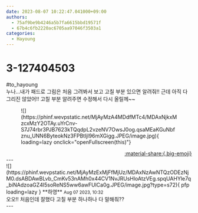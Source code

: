 ```yaml
---
date: 2023-08-07 10:22:47.041000+09:00
authors:
  - 75af9be9b4246a5b7fa6615bbd19571f
  - 67b4c6fb2220ac6705aa97046f3503a1
categories:
  - Hayoung
---
```


# 3-127404503

<div class="post-container" markdown="1">
<div class="content-container md-sidebar__scrollwrap" markdown="1">

\#to_hayoung <br>누나…내가 패드로 그림은 처음 그려봐서 보고 고칠 부분 있으면 알려줘!! 근데 아직 다 그리진 않았어!! 고칠 부분 알려주면 수정해서 다시 올릴께~~
<figure markdown="1">
![](https://phinf.wevpstatic.net/MjAyMzA4MDdfMTc4/MDAxNjkxMzcxMzY2OTAy.uYrCnv-S7J74rbr3PJB7623kTQqdpL2vzeNV7OwsJ0og.qsaMEaKGuNbfznu_UNN6ByteokNz3FPBtIjl96mXGigg.JPEG/image.jpg){ loading=lazy onclick="openFullscreen(this)"}
</figure>


</div>
</div>

<div style="text-align: right;" markdown="1">
<a href="https://weverse.io/fromis9/fanpost/3-127404503" style="text-align: right;">:material-share:{.big-emoji}</a>
</div>
---

<div class="comments-container md-sidebar__scrollwrap" markdown="1">
<div class="comment" markdown="1">
<div class='id-container' markdown="1">
![](https://phinf.wevpstatic.net/MjAyMzExMjFfMjUz/MDAxNzAwNTQzODEzNjM0.dsABDAwBLvb_CmKv53nAMh0x44CV1NvJRUsHloAtzVEg.spqUAHYle7q_biNAdzoaGZ4l5soReNS5ww6awFUlCa0g.JPEG/image.jpg?type=s72){ pfp loading=lazy }
**<span class="artist">하영</span>** <small>Aug 07 2023, 10:32</small><br>
</div>
<div class='comment-body' markdown="1">
오오!! 처음인데 잘했다 고칠 부분 하나하나 다 말해줘??
</div>
</div>
</div>
---
